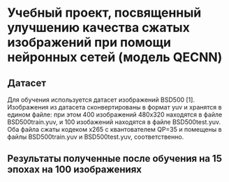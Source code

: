 # Учебный проект, посвященный улучшению качества сжатых изображений при помощи нейронных сетей (модель QECNN)

## Датасет
Для обучения используется датасет изображений BSD500 [1]. Изображения из датасета сконвертированы в формат yuv и хранятся в едином файле:
при этом 400 изображений 480x320 находятся в файле BSD500train.yuv, и 100 изобажений находятся в файле BSD500test.yuv. Оба файла сжаты кодеком x265 с квантователем QP=35 и 
помещены в файлы BSD500train.yuv и BSD500test.yuv, соответственно.

## Результаты полученные после обучения на 15 эпохах на 100 изображениях
